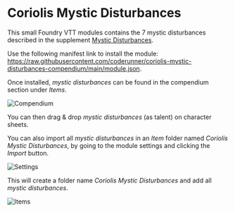 # Coriolis Mystic Disturbances

This small Foundry VTT modules contains the 7 mystic disturbances described in the supplement [Mystic Disturbances](https://www.drivethrurpg.com/product/387778/Mystic-Disturbances?src=github).

Use the following manifest link to install the module: https://raw.githubusercontent.com/coderunner/coriolis-mystic-disturbances-compendium/main/module.json.

Once installed, _mystic disturbances_ can be found in the compendium section under _Items_.

![Compendium](https://i.imgur.com/Ys0OE1O.png?1)

You can then drag & drop _mystic disturbances_ (as talent) on character sheets.

You can also import all _mystic disturbances_ in an _Item_ folder named _Coriolis Mystic Disturbances_, by going to the module settings and clicking the _Import_ button.

![Settings](https://i.imgur.com/M50zEOb.png?1)

This will create a folder name _Coriolis Mystic Disturbances_ and add all _mystic disturbances_.

![Items](https://i.imgur.com/O3wOB0K.png?1)

